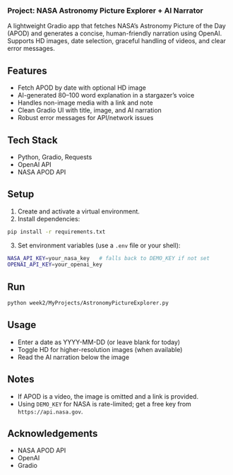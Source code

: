 ### Project: NASA Astronomy Picture Explorer + AI Narrator

A lightweight Gradio app that fetches NASA’s Astronomy Picture of the Day (APOD) and generates a concise, human-friendly narration using OpenAI. Supports HD images, date selection, graceful handling of videos, and clear error messages.



## Features
- Fetch APOD by date with optional HD image
- AI-generated 80–100 word explanation in a stargazer’s voice
- Handles non-image media with a link and note
- Clean Gradio UI with title, image, and AI narration
- Robust error messages for API/network issues

## Tech Stack
- Python, Gradio, Requests
- OpenAI API
- NASA APOD API

## Setup
1. Create and activate a virtual environment.
2. Install dependencies:
```bash
pip install -r requirements.txt
```
3. Set environment variables (use a `.env` file or your shell):
```bash
NASA_API_KEY=your_nasa_key   # falls back to DEMO_KEY if not set
OPENAI_API_KEY=your_openai_key
```

## Run
```bash
python week2/MyProjects/AstronomyPictureExplorer.py
```

## Usage
- Enter a date as YYYY-MM-DD (or leave blank for today)
- Toggle HD for higher-resolution images (when available)
- Read the AI narration below the image

## Notes
- If APOD is a video, the image is omitted and a link is provided.
- Using `DEMO_KEY` for NASA is rate-limited; get a free key from `https://api.nasa.gov`.

## Acknowledgements
- NASA APOD API
- OpenAI
- Gradio
